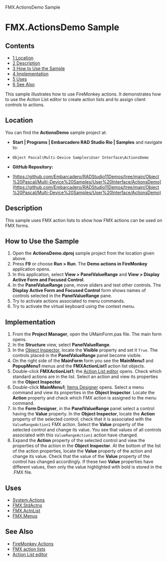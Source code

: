 FMX.ActionsDemo Sample[]()
# FMX.ActionsDemo Sample 



## Contents



* [1 Location](#Location)
* [2 Description](#Description)
* [3 How to Use the Sample](#How_to_Use_the_Sample)
* [4 Implementation](#Implementation)
* [5 Uses](#Uses)
* [6 See Also](#See_Also)

This sample illustrates how to use FireMonkey actions. It demonstrates how to use the Action List editor to create action lists and to assign client controls to actions.
## Location 

You can find the **ActionsDemo** sample project at:
* **Start | Programs | Embarcadero RAD Studio Rio | Samples** and navigate to:

* `Object Pascal\Multi-Device Samples\User Interface\ActionsDemo`

* **GitHub Repository:**

* [https://github.com/Embarcadero/RADStudio11Demos/tree/main/Object%20Pascal/Multi-Device%20Samples/User%20Interface/ActionsDemo](https://github.com/Embarcadero/RADStudio11Demos/tree/main/Object%20Pascal/Multi-Device%20Samples/User%20Interface/ActionsDemo)

## Description 

This sample uses FMX action lists to show how FMX actions can be used on FMX forms. 
## How to Use the Sample 


1.  Open the **ActionsDemo.dproj** sample project from the location given above.
2.  Press **F9** or choose **Run > Run**. The **Demo actions in FireMonkey** application opens.
3.  In this application, select **View > PanelValueRange** and **View > Display Active Form and Focused Control**.
4.  In the **PanelValueRange** pane, move sliders and test other controls. The **Display Active Form and Focused Control** form shows names of controls selected in the **PanelValueRange** pane.
5.  Try to activate actions associated to menu commands.
6.  Try to activate the virtual keyboard using the context menu.

## Implementation 


1.  From the **Project Manager**, open the UMainForm.pas file. The main form opens.
2.  In the **Structure** view, select **PanelValueRange**.
3.  In the [Object Inspector](http://docwiki.embarcadero.com/RADStudio/en/Object_Inspector_(IDE_Tutorial)), locate the **Visible** property and set it `True`. The controls placed in the **PanelValueRange** panel become visible.
4.  On the right side of the **MainForm** form you see the **MainMenu1** and **PopupMenu1** menus and the **FMXActionList1** action list objects.
5.  Double-click **FMXActionList1**; the [Action List editor](http://docwiki.embarcadero.com/RADStudio/en/Action_List_editor) opens. Check which standard actions are in the list. Select an action and view its properties in the **Object Inspector**.
6.  Double-click **MainMenu1**; [Items Designer](http://docwiki.embarcadero.com/RADStudio/en/Items_Designer) opens. Select a menu command and view its properties in the **Object Inspector**. Locate the **Action** property and check which FMX action is assigned to the menu command.
7.  In the **Form Designer**, in the **PanelValueRange** panel select a control having the **Value** property. In the **Object Inspector**, locate the **Action** property of the selected control; check that it is associated with the `ValueRangeAction1` FMX action. Select the **Value** property of the selected control and change its value. You see that values of all controls associated with this `ValueRangeAction1` action have changed.
8.  Expand the **Action** property of the selected control and view the properties of the action in the **Object Inspector**. At the bottom of the list of the action properties, locate the **Value** property of the action and change its value. Check that the value of the **Value** property of the control has changed accordingly. If these two **Value** properties have different values, then only the value highlighted with bold is stored in the .FMX file.

## Uses 


* [System.Actions](http://docwiki.embarcadero.com/Libraries/en/System.Actions)
* [FMX.StdActns](http://docwiki.embarcadero.com/Libraries/en/FMX.StdActns)
* [FMX.ActnList](http://docwiki.embarcadero.com/Libraries/en/FMX.ActnList)
* [FMX.Menus](http://docwiki.embarcadero.com/Libraries/en/FMX.Menus)

## See Also 


* [FireMonkey Actions](http://docwiki.embarcadero.com/RADStudio/en/FireMonkey_Actions)
* [FMX action lists](http://docwiki.embarcadero.com/Libraries/en/FMX.ActnList.TActionList)
* [Action List editor](http://docwiki.embarcadero.com/RADStudio/en/Action_List_editor)





